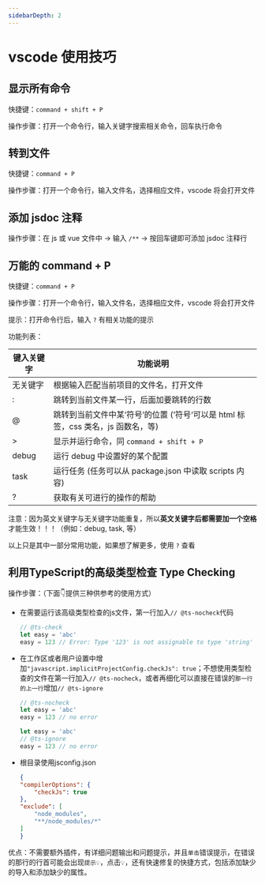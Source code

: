 ```yaml
---
sidebarDepth: 2
---
```


# vscode 使用技巧

## 显示所有命令

快捷键：`command + shift + P`

操作步骤：打开一个命令行，输入关键字搜索相关命令，回车执行命令

## 转到文件

快捷键：`command + P`

操作步骤：打开一个命令行，输入文件名，选择相应文件，vscode 将会打开文件

## 添加 jsdoc 注释

操作步骤：在 js 或 vue 文件中 -> 输入 `/**` -> 按回车键即可添加 jsdoc 注释行

## 万能的 command + P

快捷键：`command + P`

操作步骤：打开一个命令行，输入文件名，选择相应文件，vscode 将会打开文件

提示：打开命令行后，输入 `?` 有相关功能的提示

功能列表：

| 键入关键字 | 功能说明 |
| -------- | ------- |
| 无关键字 | 根据输入匹配当前项目的文件名，打开文件 |
| : | 跳转到当前文件某一行，后面加要跳转的行数 |
| @ | 跳转到当前文件中某‘符号’的位置 (’符号‘可以是 html 标签，css 类名，js 函数名，等) |
| > | 显示并运行命令，同 `command + shift + P` |
| debug | 运行 debug 中设置好的某个配置 |
| task | 运行任务 (任务可以从 package.json 中读取 scripts 内容) |
| ? | 获取有关可进行的操作的帮助 |

注意：因为英文关键字与无关键字功能重复，所以<b>英文关键字后都需要加一个空格</b>才能生效！！！（例如：debug, task, 等）

以上只是其中一部分常用功能，如果想了解更多，使用 `?` 查看

## 利用TypeScript的高级类型检查 Type Checking

操作步骤：（下面👇提供三种供参考的使用方式）
  - 在需要运行该高级类型检查的js文件，第一行加入`// @ts-nocheck`代码
    ```js
    // @ts-check
    let easy = 'abc'
    easy = 123 // Error: Type '123' is not assignable to type 'string'
    ```
  - 在工作区或者用户设置中增加`"javascript.implicitProjectConfig.checkJs": true`；不想使用类型检查的文件在第一行加入`// @ts-nocheck`，或者再细化可以直接在错误的`那一行的上一行`增加`// @ts-ignore`
    ```js
    // @ts-nocheck
    let easy = 'abc'
    easy = 123 // no error
    ```
  
    ```js
    let easy = 'abc'
    // @ts-ignore
    easy = 123 // no error
    ```
  - 根目录使用jsconfig.json
    ```json
    {
    "compilerOptions": {
        "checkJs": true
    },
    "exclude": [
        "node_modules",
        "**/node_modules/*"
    ]
    }
    ```

优点：不需要额外插件，有详细问题输出和问题提示，并且`单击`错误提示，在错误的那行的行首可能会出现`提示💡`，点击`💡`，还有快速修复的快捷方式，包括添加缺少的导入和添加缺少的属性。
